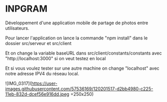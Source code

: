
# INPGRAM
Développement d'une application  mobile de partage de photos entre utilisateurs.


Pour lancer l'application on lance la commande "npm install" dans le dossier src/serveur et src/client

Et on change la variable baseURL dans src/client/constants/constants avec "http://localhost:3000" si on veut testez en local

Et si vous voulez tester sur une autre machine on change "localhost" avec notre adresse IPV4 du réseau local.

![IMG_0317](https://user-images.githubusercontent.com/57536169/120201517-d2bb4980-c225-11eb-832d-dcef56e916dd.jpeg =250x250)
